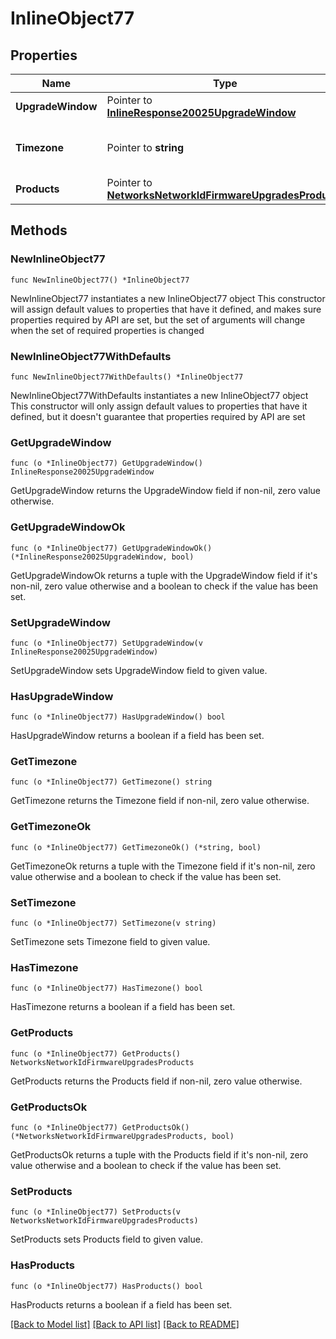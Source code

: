 # InlineObject77

## Properties

Name | Type | Description | Notes
------------ | ------------- | ------------- | -------------
**UpgradeWindow** | Pointer to [**InlineResponse20025UpgradeWindow**](InlineResponse20025UpgradeWindow.md) |  | [optional] 
**Timezone** | Pointer to **string** | The timezone for the network | [optional] 
**Products** | Pointer to [**NetworksNetworkIdFirmwareUpgradesProducts**](NetworksNetworkIdFirmwareUpgradesProducts.md) |  | [optional] 

## Methods

### NewInlineObject77

`func NewInlineObject77() *InlineObject77`

NewInlineObject77 instantiates a new InlineObject77 object
This constructor will assign default values to properties that have it defined,
and makes sure properties required by API are set, but the set of arguments
will change when the set of required properties is changed

### NewInlineObject77WithDefaults

`func NewInlineObject77WithDefaults() *InlineObject77`

NewInlineObject77WithDefaults instantiates a new InlineObject77 object
This constructor will only assign default values to properties that have it defined,
but it doesn't guarantee that properties required by API are set

### GetUpgradeWindow

`func (o *InlineObject77) GetUpgradeWindow() InlineResponse20025UpgradeWindow`

GetUpgradeWindow returns the UpgradeWindow field if non-nil, zero value otherwise.

### GetUpgradeWindowOk

`func (o *InlineObject77) GetUpgradeWindowOk() (*InlineResponse20025UpgradeWindow, bool)`

GetUpgradeWindowOk returns a tuple with the UpgradeWindow field if it's non-nil, zero value otherwise
and a boolean to check if the value has been set.

### SetUpgradeWindow

`func (o *InlineObject77) SetUpgradeWindow(v InlineResponse20025UpgradeWindow)`

SetUpgradeWindow sets UpgradeWindow field to given value.

### HasUpgradeWindow

`func (o *InlineObject77) HasUpgradeWindow() bool`

HasUpgradeWindow returns a boolean if a field has been set.

### GetTimezone

`func (o *InlineObject77) GetTimezone() string`

GetTimezone returns the Timezone field if non-nil, zero value otherwise.

### GetTimezoneOk

`func (o *InlineObject77) GetTimezoneOk() (*string, bool)`

GetTimezoneOk returns a tuple with the Timezone field if it's non-nil, zero value otherwise
and a boolean to check if the value has been set.

### SetTimezone

`func (o *InlineObject77) SetTimezone(v string)`

SetTimezone sets Timezone field to given value.

### HasTimezone

`func (o *InlineObject77) HasTimezone() bool`

HasTimezone returns a boolean if a field has been set.

### GetProducts

`func (o *InlineObject77) GetProducts() NetworksNetworkIdFirmwareUpgradesProducts`

GetProducts returns the Products field if non-nil, zero value otherwise.

### GetProductsOk

`func (o *InlineObject77) GetProductsOk() (*NetworksNetworkIdFirmwareUpgradesProducts, bool)`

GetProductsOk returns a tuple with the Products field if it's non-nil, zero value otherwise
and a boolean to check if the value has been set.

### SetProducts

`func (o *InlineObject77) SetProducts(v NetworksNetworkIdFirmwareUpgradesProducts)`

SetProducts sets Products field to given value.

### HasProducts

`func (o *InlineObject77) HasProducts() bool`

HasProducts returns a boolean if a field has been set.


[[Back to Model list]](../README.md#documentation-for-models) [[Back to API list]](../README.md#documentation-for-api-endpoints) [[Back to README]](../README.md)


